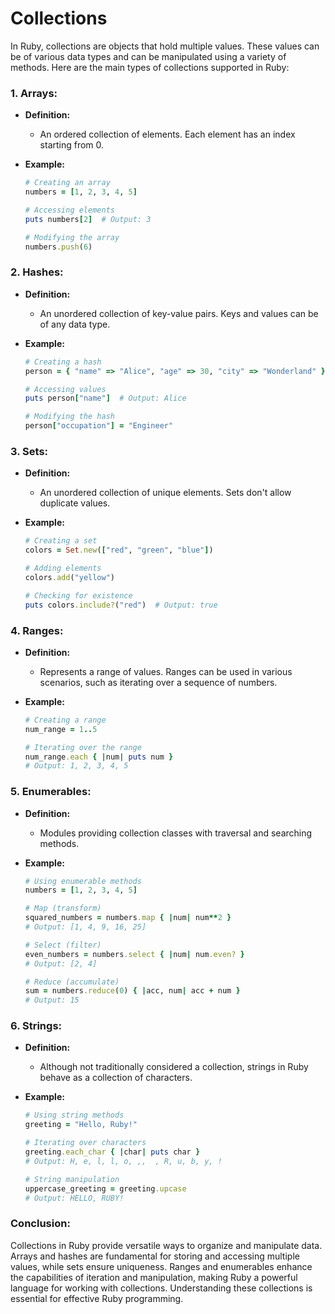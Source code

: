 # Collections

In Ruby, collections are objects that hold multiple values. These values can be of various data types and can be manipulated using a variety of methods. Here are the main types of collections supported in Ruby:

### 1. **Arrays:**

- **Definition:**
  - An ordered collection of elements. Each element has an index starting from 0.

- **Example:**
  ```ruby
  # Creating an array
  numbers = [1, 2, 3, 4, 5]

  # Accessing elements
  puts numbers[2]  # Output: 3

  # Modifying the array
  numbers.push(6)
  ```

### 2. **Hashes:**

- **Definition:**
  - An unordered collection of key-value pairs. Keys and values can be of any data type.

- **Example:**
  ```ruby
  # Creating a hash
  person = { "name" => "Alice", "age" => 30, "city" => "Wonderland" }

  # Accessing values
  puts person["name"]  # Output: Alice

  # Modifying the hash
  person["occupation"] = "Engineer"
  ```

### 3. **Sets:**

- **Definition:**
  - An unordered collection of unique elements. Sets don't allow duplicate values.

- **Example:**
  ```ruby
  # Creating a set
  colors = Set.new(["red", "green", "blue"])

  # Adding elements
  colors.add("yellow")

  # Checking for existence
  puts colors.include?("red")  # Output: true
  ```

### 4. **Ranges:**

- **Definition:**
  - Represents a range of values. Ranges can be used in various scenarios, such as iterating over a sequence of numbers.

- **Example:**
  ```ruby
  # Creating a range
  num_range = 1..5

  # Iterating over the range
  num_range.each { |num| puts num }
  # Output: 1, 2, 3, 4, 5
  ```

### 5. **Enumerables:**

- **Definition:**
  - Modules providing collection classes with traversal and searching methods.

- **Example:**
  ```ruby
  # Using enumerable methods
  numbers = [1, 2, 3, 4, 5]

  # Map (transform)
  squared_numbers = numbers.map { |num| num**2 }
  # Output: [1, 4, 9, 16, 25]

  # Select (filter)
  even_numbers = numbers.select { |num| num.even? }
  # Output: [2, 4]

  # Reduce (accumulate)
  sum = numbers.reduce(0) { |acc, num| acc + num }
  # Output: 15
  ```

### 6. **Strings:**

- **Definition:**
  - Although not traditionally considered a collection, strings in Ruby behave as a collection of characters.

- **Example:**
  ```ruby
  # Using string methods
  greeting = "Hello, Ruby!"

  # Iterating over characters
  greeting.each_char { |char| puts char }
  # Output: H, e, l, l, o, ,,  , R, u, b, y, !

  # String manipulation
  uppercase_greeting = greeting.upcase
  # Output: HELLO, RUBY!
  ```

### Conclusion:

Collections in Ruby provide versatile ways to organize and manipulate data. Arrays and hashes are fundamental for storing and accessing multiple values, while sets ensure uniqueness. Ranges and enumerables enhance the capabilities of iteration and manipulation, making Ruby a powerful language for working with collections. Understanding these collections is essential for effective Ruby programming.
